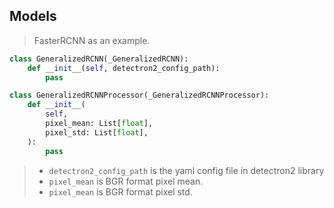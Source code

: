 
## Models

> FasterRCNN as an example.

```python
class GeneralizedRCNN(_GeneralizedRCNN):
    def __init__(self, detectron2_config_path):
        pass

class GeneralizedRCNNProcessor(_GeneralizedRCNNProcessor):
    def __init__(
        self,
        pixel_mean: List[float],
        pixel_std: List[float],
    ):
        pass
```

> * `detectron2_config_path` is the yaml config file in detectron2 library
> * `pixel_mean` is BGR format pixel mean.
> * `pixel_mean` is BGR format pixel std.

